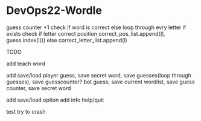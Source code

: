 # DevOps22-Wordle

guess counter +1
check if word is correct
else
loop through evry letter
if exists
check if letter correct position
correct_pos_list.append((l, guess.index(l)))
else
correct_letter_list.append(l)


TODO

add teach word

add save/load
player guess, save secret word, save guesses(loop through guesses), save guesscounter?
bot guess, save current wordlist, save guess counter, save secret word

add save/load option
add info help/quit

test try to crash